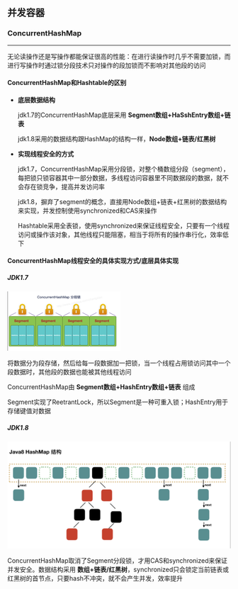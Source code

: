## 并发容器

### ConcurrentHashMap

---

无论读操作还是写操作都能保证很高的性能：在进行读操作时几乎不需要加锁，而进行写操作时通过锁分段技术只对操作的段加锁而不影响对其他段的访问

#### ConcurrentHashMap和Hashtable的区别

* **底层数据结构**

  jdk1.7的ConcurrentHashMap底层采用 **Segment数组+HaSshEntry数组+链表**

  jdk1.8采用的数据结构跟HashMap的结构一样，**Node数组+链表/红黑树**

* **实现线程安全的方式**

  jdk1.7，ConcurrentHashMap采用分段锁，对整个桶数组分段（segment），每把锁只锁容器其中一部分数据，多线程访问容器里不同数据段的数据，就不会存在锁竞争，提高并发访问率

  jdk1.8，摒弃了segment的概念，直接用Node数组+链表+红黑树的数据结构来实现，并发控制使用synchronized和CAS来操作

  Hashtable采用全表锁，使用synchronized来保证线程安全，只要有一个线程访问或操作该对象，其他线程只能阻塞，相当于将所有的操作串行化，效率低下

#### ConcurrentHashMap线程安全的具体实现方式/底层具体实现

##### JDK1.7

<img src="https://raw.githubusercontent.com/whn961227/images/master/data/20200708150849.png" style="zoom: 25%;" />

将数据分为段存储，然后给每一段数据加一把锁，当一个线程占用锁访问其中一个段数据时，其他段的数据也能被其他线程访问

ConcurrentHashMap由 **Segment数组+HashEntry数组+链表** 组成

Segment实现了ReetrantLock，所以Segment是一种可重入锁；HashEntry用于存储键值对数据

##### JDK1.8

![image-20200708151203675](https://raw.githubusercontent.com/whn961227/images/master/data/image-20200708151203675.png)

ConcurrentHashMap取消了Segment分段锁，才用CAS和synchronized来保证并发安全。数据结构采用 **数组+链表/红黑树**，synchronized只会锁定当前链表或红黑树的首节点，只要hash不冲突，就不会产生并发，效率提升